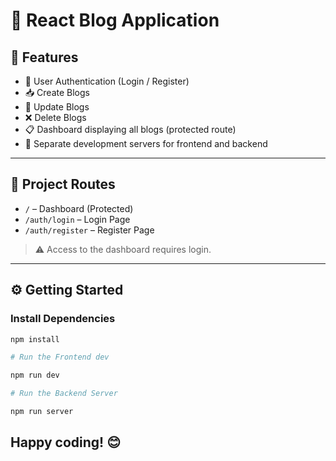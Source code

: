 # 📝 React Blog Application

## 🚀 Features

- 🔐 User Authentication (Login / Register)
- 📥 Create Blogs
- 📝 Update Blogs
- ❌ Delete Blogs
- 📋 Dashboard displaying all blogs (protected route)
- 📁 Separate development servers for frontend and backend

---

## 📂 Project Routes

- `/` – Dashboard (Protected)
- `/auth/login` – Login Page
- `/auth/register` – Register Page

> ⚠️ Access to the dashboard requires login.

---

## ⚙️ Getting Started

### Install Dependencies

```bash
npm install

# Run the Frontend dev

npm run dev

# Run the Backend Server

npm run server
```

## Happy coding! 😊
